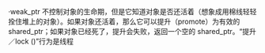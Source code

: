 

·weak_ptr 不控制对象的生命期，但是它知道对象是否还活着（想象成用棉线轻轻拴住堆上的对象）。如果对象还活着，那么它可以提升（promote）为有效的 shared_ptr；如果对象已经死了，提升会失败，返回一个空的 shared_ptr。“提升／lock ()”行为是线程